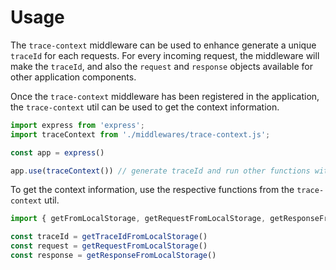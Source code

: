 # Usage
The `trace-context` middleware can be used to enhance generate a unique `traceId` for each requests.
For every incoming request, the middleware will make the `traceId`, and also the `request` and `response` objects available for other application components.

Once the `trace-context` middleware has been registered in the application, the `trace-context` util can be used to get the context information.

```js
import express from 'express';
import traceContext from './middlewares/trace-context.js';

const app = express()

app.use(traceContext()) // generate traceId and run other functions with trace context
```

To get the context information, use the respective functions from the `trace-context` util.

```js
import { getFromLocalStorage, getRequestFromLocalStorage, getResponseFromLocalStorage, getTraceIdFromLocalStorage } from "../../lib/util/trace-context.js"

const traceId = getTraceIdFromLocalStorage()
const request = getRequestFromLocalStorage()
const response = getResponseFromLocalStorage()
```